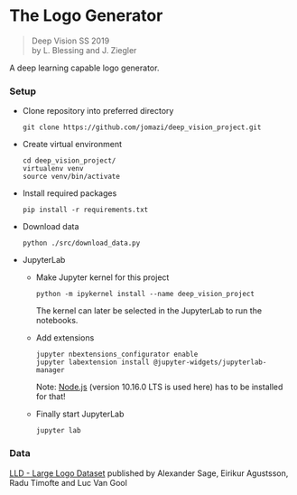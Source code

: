 # The Logo Generator

> Deep Vision SS 2019 \
> by L. Blessing and J. Ziegler 

A deep learning capable logo generator.

### Setup

- Clone repository into preferred directory

    ```
    git clone https://github.com/jomazi/deep_vision_project.git
    ```

- Create virtual environment

    ```
    cd deep_vision_project/
    virtualenv venv
    source venv/bin/activate
    ```

- Install required packages

    ```
    pip install -r requirements.txt
    ```

- Download data

    ```
    python ./src/download_data.py 
    ```

- JupyterLab

    - Make Jupyter kernel for this project

        ```
        python -m ipykernel install --name deep_vision_project
        ```
        The kernel can later be selected in the JupyterLab to run the notebooks.

    - Add extensions

        ```
        jupyter nbextensions_configurator enable
        jupyter labextension install @jupyter-widgets/jupyterlab-manager
        ```
        Note: [Node.js](https://nodejs.org/en/) (version 10.16.0 LTS is used here) has to be installed for that!

    - Finally start JupyterLab

        ```
        jupyter lab
        ```

### Data

[LLD - Large Logo Dataset](https://data.vision.ee.ethz.ch/sagea/lld/#paper) published by
Alexander Sage, Eirikur Agustsson, Radu Timofte and Luc Van Gool